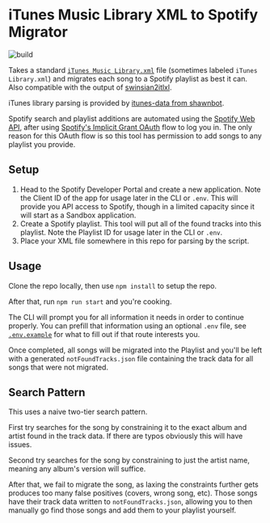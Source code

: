 # iTunes Music Library XML to Spotify Migrator

![build](https://github.com/johnnyshankman/itunes-library-xml-to-spotify-migrator/actions/workflows/build.yml/badge.svg)

Takes a standard [`iTunes Music Library.xml`](https://discussions.apple.com/thread/2116343) file (sometimes labeled `iTunes Library.xml`) and migrates each song to a Spotify playlist as best it can. Also compatible with the output of [swinsian2itlxl](https://github.com/mhite/swinsian2itlxml).

iTunes library parsing is provided by [itunes-data from shawnbot](https://github.com/shawnbot/itunes-data).

Spotify search and playlist additions are automated using the [Spotify Web API](https://developer.spotify.com/documentation/web-api), after using [Spotify's Implicit Grant OAuth](https://developer.spotify.com/documentation/web-api/tutorials/implicit-flow) flow to log you in. The only reason for this OAuth flow is so this tool has permission to add songs to any playlist you provide.

## Setup

1. Head to the Spotify Developer Portal and create a new application. Note the Client ID of the app for usage later in the CLI or `.env`. This will provide you API access to Spotify, though in a limited capacity since it will start as a Sandbox application.
2. Create a Spotify playlist. This tool will put all of the found tracks into this playlist. Note the Playlist ID for usage later in the CLI or `.env`.
3. Place your XML file somewhere in this repo for parsing by the script.

## Usage

Clone the repo locally, then use `npm install` to setup the repo.

After that, run `npm run start` and you're cooking.

The CLI will prompt you for all information it needs in order to continue properly. You can prefill that information using an optional `.env` file, see [`.env.example`](.env.example) for what to fill out if that route interests you.

Once completed, all songs will be migrated into the Playlist and you'll be left with a generated `notFoundTracks.json` file containing the track data for all songs that were not migrated.

## Search Pattern

This uses a naive two-tier search pattern.

First try searches for the song by constraining it to the exact album and artist found in the track data. If there are typos obviously this will have issues.

Second try searches for the song by constraining to just the artist name, meaning any album's version will suffice.

After that, we fail to migrate the song, as laxing the constraints further gets produces too many false positives (covers, wrong song, etc). Those songs have their track data written to `notFoundTracks.json`, allowing you to then manually go find those songs and add them to your playlist yourself.
